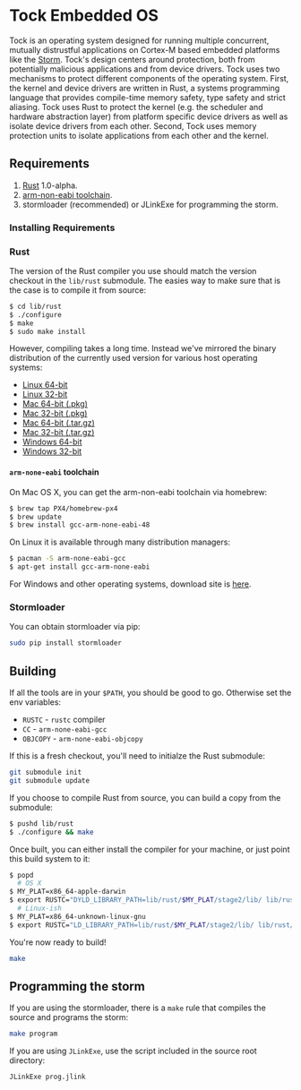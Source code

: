 # Tock Embedded OS

Tock is an operating system designed for running multiple concurrent, mutually
distrustful applications on Cortex-M based embedded platforms like the
[Storm](http://storm.rocks). Tock's design centers around protection, both from
potentially malicious applications and from device drivers. Tock uses two
mechanisms to protect different components of the operating system. First, the
kernel and device drivers are written in Rust, a systems programming language
that provides compile-time memory safety, type safety and strict aliasing. Tock
uses Rust to protect the kernel (e.g. the scheduler and hardware abstraction
layer) from platform specific device drivers as well as isolate device drivers
from each other. Second, Tock uses memory protection units to isolate
applications from each other and the kernel.

## Requirements

1. [Rust](http://www.rust-lang.org/) 1.0-alpha.
3. [arm-non-eabi toolchain](https://launchpad.net/gcc-arm-embedded/).
4. stormloader (recommended) or JLinkExe for programming the storm.

### Installing Requirements

### Rust

The version of the Rust compiler you use should match the version checkout in
the `lib/rust` submodule. The easies way to make sure that is the case is to
compile it from source:

```bash
$ cd lib/rust
$ ./configure
$ make
$ sudo make install
```

However, compiling takes a long time. Instead we've mirrored the binary
distribution of the currently used version for various host operating systems:

  * [Linux 64-bit](http://www.scs.stanford.edu/~alevy/rust/rust-1.0.0-alpha-x86_64-unknown-linux-gnu.tar.gz)
  * [Linux 32-bit](http://www.scs.stanford.edu/~alevy/rust/rust-1.0.0-alpha-i686-unknown-linux-gnu.tar.gz)
  * [Mac 64-bit (.pkg)](http://www.scs.stanford.edu/~alevy/rust/rust-1.0.0-alpha-x86_64-apple-darwin.pkg)
  * [Mac 32-bit (.pkg)](http://www.scs.stanford.edu/~alevy/rust/rust-1.0.0-alpha-i686-apple-darwin.pkg)
  * [Mac 64-bit (.tar.gz)](http://www.scs.stanford.edu/~alevy/rust/rust-1.0.0-alpha-x86_64-apple-darwin.tar.gz)
  * [Mac 32-bit (.tar.gz)](http://www.scs.stanford.edu/~alevy/rust/rust-1.0.0-alpha-i686-apple-darwin.tar.gz)
  * [Windows 64-bit](http://www.scs.stanford.edu/~alevy/rust/rust-1.0.0-alpha-x86_64-pc-windows-gnu.exe)
  * [Windows 32-bit](http://www.scs.stanford.edu/~alevy/rust/rust-1.0.0-alpha-i686-pc-windows-gnu.exe)

#### `arm-none-eabi` toolchain

On Mac OS X, you can get the arm-non-eabi toolchain via homebrew:

```bash
$ brew tap PX4/homebrew-px4
$ brew update
$ brew install gcc-arm-none-eabi-48
```

On Linux it is available through many distribution managers:

```bash
$ pacman -S arm-none-eabi-gcc
$ apt-get install gcc-arm-none-eabi
```

For Windows and other operating systems, download site is
[here](https://launchpad.net/gcc-arm-embedded/+download).

### Stormloader

You can obtain stormloader via pip:

```bash
sudo pip install stormloader
```

## Building

If all the tools are in your `$PATH`, you should be good to go. Otherwise set the env variables:

* `RUSTC` - `rustc` compiler
* `CC` - `arm-none-eabi-gcc`
* `OBJCOPY` - `arm-none-eabi-objcopy`

If this is a fresh checkout, you'll need to initialze the Rust submodule:

```bash
git submodule init
git submodule update
```

If you choose to compile Rust from source, you can build a copy from the
submodule:

```bash
$ pushd lib/rust
$ ./configure && make
```

Once built, you can either install the compiler for your machine, or just point
this build system to it:

```bash
$ popd
  # OS X
$ MY_PLAT=x86_64-apple-darwin
$ export RUSTC="DYLD_LIBRARY_PATH=lib/rust/$MY_PLAT/stage2/lib/ lib/rust/$MY_PLAT/stage2/bin/rustc"
  # Linux-ish
$ MY_PLAT=x86_64-unknown-linux-gnu
$ export RUSTC="LD_LIBRARY_PATH=lib/rust/$MY_PLAT/stage2/lib/ lib/rust/$MY_PLAT/stage2/bin/rustc"
```

You're now ready to build!

```bash
make
```

## Programming the storm

If you are using the stormloader, there is a `make` rule that compiles the
source and programs the storm:

```bash
make program
```

If you are using `JLinkExe`, use the script included in the source root
directory:

```bash
JLinkExe prog.jlink
```

